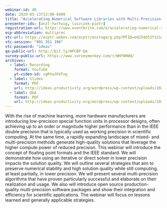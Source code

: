 ```yaml
---
webinar-id: 40
date: 2020-05-13T13:00-0400
title: "Accelerating Numerical Software Libraries with Multi-Precision Algorithms"
presenter-ids: [anzt-hartwig, luszczek-piotr]
registration-url: https://www.eventbrite.com/e/accelerating-numerical-software-libraries-with-multi-precision-algorithms-tickets-102390859818
ecp-abbreviation: multiprec
vtc-url: https://ecptr.webex.com/ecptr/onstage/g.php?MTID=e0254d53f321a359f5b7cd34dc0fe0da9
vtc-session: "901 351 396"
vtc-password: "ideas"
qa-public-url: http://bit.ly/HPCBP-QA
survey-public-url: https://www.surveymonkey.com/r/WHFWHWQ/
archives:
  - label: Recording
    format: YouTube
    yt-video-id: sgRtwJhVFog
  - label: Slides
    format: PDF
    url: http://ideas-productivity.org/wordpress/wp-content/uploads/2020/05/webinar040-mixedprecision.pdf
  - label: Q&A
    format: PDF
    url: http://ideas-productivity.org/wordpress/wp-content/uploads/2020/05/webinar040-multiprecision-QA.pdf
---
```

With the rise of machine learning, more hardware manufacturers are introducing low-precision special function units in processor designs, often achieving up to an order or magnitude higher performance than in the IEEE double precision that is typically used as working precision in scientific computing. At the same time, a rapidly expanding landscape of mixed- and multi-precision methods generate high-quality solutions that leverage the higher compute power of reduced precision. This webinar will introduce the concept of floating point formats and the IEEE standard. We will demonstrate how using an iterative or direct solver in lower precision impacts the solution quality. We will outline several strategies that aim to preserve numerical stability and high solution quality while still computing, at least partially, in lower precision. We will present several multi-precision algorithms that have proven particularly successful and elaborate on their realization and usage. We also will introduce open source production-quality multi-precision software packages and show their integration and efficiency for scientific applications. The webinar will focus on lessons learned and generally applicable strategies. 
